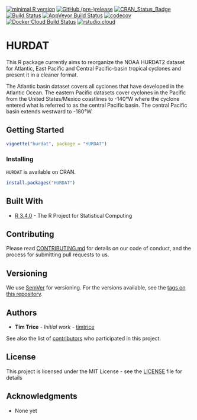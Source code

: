 
[![minimal R
version](https://img.shields.io/badge/R%3E%3D-3.5.3-6666ff.svg)](https://cran.r-project.org/)
[![GitHub
(pre-)release](https://img.shields.io/github/release/timtrice/HURDAT/all.svg)](https://github.com/timtrice/HURDAT/tags)
[![CRAN\_Status\_Badge](http://www.r-pkg.org/badges/version/HURDAT)](https://cran.r-project.org/package=HURDAT)
[![Build
Status](https://img.shields.io/travis/timtrice/HURDAT/develop.svg)](https://travis-ci.org/timtrice/HURDAT)
[![AppVeyor Build
Status](https://img.shields.io/appveyor/ci/timtrice/HURDAT/develop.svg)](https://ci.appveyor.com/project/timtrice/HURDAT)
[![codecov](https://codecov.io/gh/timtrice/HURDAT/branch/master/graph/badge.svg)](https://codecov.io/gh/timtrice/HURDAT)
[![Docker Cloud Build
Status](https://img.shields.io/docker/cloud/build/timtrice/hurdat.svg?style=popout)](https://cloud.docker.com/repository/docker/timtrice/hurdat)
[![rstudio.cloud](https://img.shields.io/badge/launch-rstudio.cloud-yellowgreen.svg)](https://rstudio.cloud/project/415701)

# HURDAT

This R package currently aims to reorganize the NOAA HURDAT2 dataset for
Atlantic, East Pacific and Central Pacific-basin tropical cyclones and
present it in a cleaner format.

The Atlantic basin dataset covers all cyclones that have developed in
the Atlantic Ocean. The eastern Pacific datasets cover cyclones in the
Pacific from the United States/Mexico coastlines to -140°W where the
cyclone entered what is referred to as the central Pacific basin. The
central Pacific basin extends westward to -180°W.

## Getting Started

``` r
vignette("hurdat", package = "HURDAT")
```

### Installing

`HURDAT` is available on CRAN.

``` r
install.packages("HURDAT")
```

## Built With

  - [R 3.4.0](https://www.r-project.org/) - The R Project for
    Statistical Computing

## Contributing

Please read
[CONTRIBUTING.md](https://github.com/timtrice/HURDAT/blob/master/.github/CONTRIBUTING.md)
for details on our code of conduct, and the process for submitting pull
requests to us.

## Versioning

We use [SemVer](http://semver.org/) for versioning. For the versions
available, see the [tags on this
repository](https://github.com/timtrice/HURDAT/tags).

## Authors

  - **Tim Trice** - *Initial work* -
    [timtrice](https://github.com/timtrice)

See also the list of
[contributors](https://github.com/timtrice/HURDAT/contributors) who
participated in this project.

## License

This project is licensed under the MIT License - see the
[LICENSE](https://github.com/timtrice/HURDAT/blob/master/LICENSE.md)
file for details

## Acknowledgments

  - None yet
